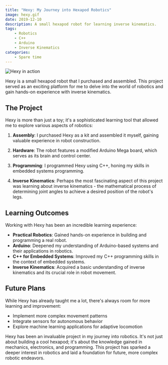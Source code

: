 ```yaml
---
title: "Hexy: My Journey into Hexapod Robotics"
image: hexy.gif
date: 2019-12-10
description: A small hexapod robot for learning inverse kinematics.
tags:
    - Robotics
    - C++
    - Arduino
    - Inverse Kinematics
categories:
    - Spare time
---
```


![Hexy in action](hexy.gif)


Hexy is a small hexapod robot that I purchased and assembled. This project served as an exciting platform for me to delve into the world of robotics and gain hands-on experience with inverse kinematics.


## The Project

Hexy is more than just a toy; it's a sophisticated learning tool that allowed me to explore various aspects of robotics:

1. **Assembly**: I purchased Hexy as a kit and assembled it myself, gaining valuable experience in robot construction.

2. **Hardware**: The robot features a modified Arduino Mega board, which serves as its brain and control center.

3. **Programming**: I programmed Hexy using C++, honing my skills in embedded systems programming.

4. **Inverse Kinematics**: Perhaps the most fascinating aspect of this project was learning about inverse kinematics - the mathematical process of determining joint angles to achieve a desired position of the robot's legs.

## Learning Outcomes

Working with Hexy has been an incredible learning experience:

- **Practical Robotics**: Gained hands-on experience in building and programming a real robot.
- **Arduino**: Deepened my understanding of Arduino-based systems and their applications in robotics.
- **C++ for Embedded Systems**: Improved my C++ programming skills in the context of embedded systems.
- **Inverse Kinematics**: Acquired a basic understanding of inverse kinematics and its crucial role in robot movement.

## Future Plans

While Hexy has already taught me a lot, there's always room for more learning and improvement:

- Implement more complex movement patterns
- Integrate sensors for autonomous behavior
- Explore machine learning applications for adaptive locomotion


Hexy has been an invaluable project in my journey into robotics. It's not just about building a cool hexapod; it's about the knowledge gained in mechanics, electronics, and programming. This project has sparked a deeper interest in robotics and laid a foundation for future, more complex robotic endeavors.
